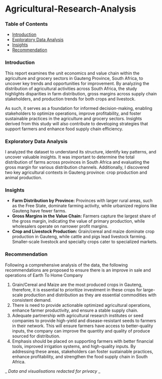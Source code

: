 # Agricultural-Research-Analysis
### Table of Contents
- [Introduction](#Introduction)
- [Exploratory Data Analysis](#Exploratory-Data-Analysis)
- [Insights](#Insights)
- [Recommendation](#Recommendation)

### Introduction 
This report examines the unit economics and value chain within the agriculture and grocery sectors in Gauteng Province, South Africa, to uncover key trends and opportunities for improvement. By analyzing the distribution of agricultural activities across South Africa, the study highlights disparities in farm distribution, gross margins across supply chain stakeholders, and production trends for both crops and livestock.

As such, it serves as a foundation for informed decision-making, enabling stakeholders to optimize operations, improve profitability, and foster sustainable practices in the agriculture and grocery sectors. Insights derived from this study will also contribute to developing strategies that support farmers and enhance food supply chain efficiency.
### Exploratory Data Analysis
I analyzed the dataset to understand its structure, identify key patterns, and uncover valuable insights. It was important to determine the total distribution of farms across provinces in South Africa and evaluating the gross margin for various distribution channels. Additionally, I discovered two key agricultural contexts in Gauteng province: crop production and animal production.
### Insights
- **Farm Distribution by Province:** Provinces with larger rural areas, such as the Free State, dominate farming activity, while urbanized regions like Gauteng have fewer farms.
- **Gross Margins in the Value Chain:** Farmers capture the largest share of the gross margin, indicating the value of primary production, while wholesalers operate on narrower profit margins.
- **Crop and Livestock Production:** Grain/cereal and maize dominate crop production in Gauteng, while cattle and pigs lead livestock farming. Smaller-scale livestock and specialty crops cater to specialized markets.
### Recommendation

Following a comprehensive analysis of the data, the following recommendations are proposed to ensure there is an improve in sale and operations of Earth To Home Company
1. Grain/Cereal and Maize are the most produced crops in Gauteng, therefore, it is essential to prioritize investment in these crops for large-scale production and distribution as they are essential commodities with consistent demand.
2. There is need to provide actionable optimized agricultural operations, enhance farmer productivity, and ensure a stable supply chain.
3. Adequate partnership with agricultural research institutes or seed companies to provide high-yield and disease-resistant seeds to farmers in their network. This will ensure farmers have access to better-quality inputs, the company can improve the quantity and quality of produce sourced for distribution.
4. Emphasis should be placed on supporting farmers with better financial tools, improved irrigation systems, and high-quality inputs. By addressing these areas, stakeholders can foster sustainable practices, enhance profitability, and strengthen the food supply chain in South Africa.



_ _Data and visualisations redacted for privacy_ _
